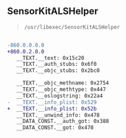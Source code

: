 ## SensorKitALSHelper

> `/usr/libexec/SensorKitALSHelper`

```diff

-860.0.0.0.0
+860.0.2.0.0
   __TEXT.__text: 0x15c20
   __TEXT.__auth_stubs: 0x6f0
   __TEXT.__objc_stubs: 0x2bc0

   __TEXT.__objc_methname: 0x2754
   __TEXT.__objc_methtype: 0x447
   __TEXT.__oslogstring: 0x22a4
-  __TEXT.__info_plist: 0x529
+  __TEXT.__info_plist: 0x52b
   __TEXT.__unwind_info: 0x478
   __DATA_CONST.__auth_got: 0x388
   __DATA_CONST.__got: 0x470

```
